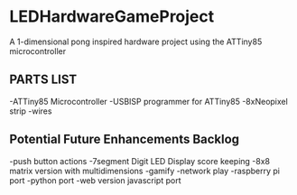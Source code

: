 # LEDHardwareGameProject
A 1-dimensional pong inspired hardware project using the ATTiny85 microcontroller

PARTS LIST
-----------
-ATTiny85 Microcontroller
-USBISP programmer for ATTiny85
-8xNeopixel strip
-wires



Potential Future Enhancements Backlog
---------------------------
-push button actions
-7segment Digit LED Display score keeping
-8x8 matrix version with multidimensions
-gamify
-network play
-raspberry pi port
-python port
-web version javascript port

